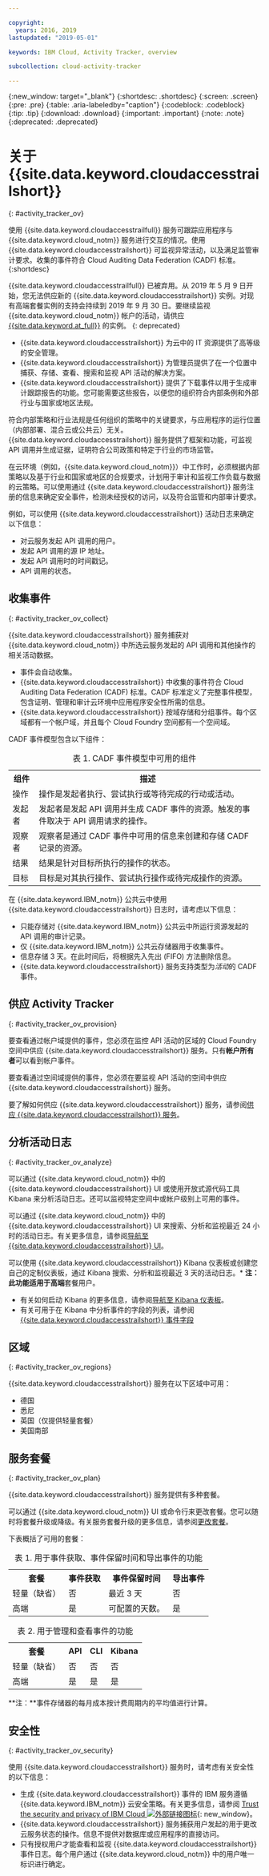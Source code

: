 ```yaml
---

copyright:
  years: 2016, 2019
lastupdated: "2019-05-01"

keywords: IBM Cloud, Activity Tracker, overview

subcollection: cloud-activity-tracker

---
```


{:new_window: target="_blank"}
{:shortdesc: .shortdesc}
{:screen: .screen}
{:pre: .pre}
{:table: .aria-labeledby="caption"}
{:codeblock: .codeblock}
{:tip: .tip}
{:download: .download}
{:important: .important}
{:note: .note}
{:deprecated: .deprecated}



# 关于 {{site.data.keyword.cloudaccesstrailshort}}
{: #activity_tracker_ov}

使用 {{site.data.keyword.cloudaccesstrailfull}} 服务可跟踪应用程序与 {{site.data.keyword.cloud_notm}} 服务进行交互的情况。使用 {{site.data.keyword.cloudaccesstrailshort}} 可监视异常活动，以及满足监管审计要求。收集的事件符合 Cloud Auditing Data Federation (CADF) 标准。
{:shortdesc}

{{site.data.keyword.cloudaccesstrailfull}} 已被弃用。从 2019 年 5 月 9 日开始，您无法供应新的 {{site.data.keyword.cloudaccesstrailshort}} 实例。对现有高端套餐实例的支持会持续到 2019 年 9 月 30 日。要继续监视 {{site.data.keyword.cloud_notm}} 帐户的活动，请供应 [{{site.data.keyword.at_full}}](/docs/services/Activity-Tracker-with-LogDNA?topic=logdnaat-getting-started#getting-started) 的实例。
{: deprecated}

* {{site.data.keyword.cloudaccesstrailshort}} 为云中的 IT 资源提供了高等级的安全管理。
* {{site.data.keyword.cloudaccesstrailshort}} 为管理员提供了在一个位置中捕获、存储、查看、搜索和监视 API 活动的解决方案。
* {{site.data.keyword.cloudaccesstrailshort}} 提供了下载事件以用于生成审计跟踪报告的功能。您可能需要这些报告，以便您的组织符合内部条例和外部行业与国家或地区法规。

符合内部策略和行业法规是任何组织的策略中的关键要求，与应用程序的运行位置（内部部署、混合云或公共云）无关。{{site.data.keyword.cloudaccesstrailshort}} 服务提供了框架和功能，可监视 API 调用并生成证据，证明符合公司政策和特定于行业的市场监管。

在云环境（例如，{{site.data.keyword.cloud_notm}}）中工作时，必须根据内部策略以及基于行业和国家或地区的合规要求，计划用于审计和监视工作负载与数据的云策略。可以使用通过 {{site.data.keyword.cloudaccesstrailshort}} 服务注册的信息来确定安全事件，检测未经授权的访问，以及符合监管和内部审计要求。

例如，可以使用 {{site.data.keyword.cloudaccesstrailshort}} 活动日志来确定以下信息：

* 对云服务发起 API 调用的用户。
* 发起 API 调用的源 IP 地址。
* 发起 API 调用时的时间戳记。
* API 调用的状态。


## 收集事件
{: #activity_tracker_ov_collect}

{{site.data.keyword.cloudaccesstrailshort}} 服务捕获对 {{site.data.keyword.cloud_notm}} 中所选云服务发起的 API 调用和其他操作的相关活动数据。 

* 事件会自动收集。 
* {{site.data.keyword.cloudaccesstrailshort}} 中收集的事件符合 Cloud Auditing Data Federation (CADF) 标准。CADF 标准定义了完整事件模型，包含证明、管理和审计云环境中应用程序安全性所需的信息。
* {{site.data.keyword.cloudaccesstrailshort}} 按域存储和分组事件。每个区域都有一个帐户域，并且每个 Cloud Foundry 空间都有一个空间域。 

CADF 事件模型包含以下组件：

<table>
  <caption>表 1. CADF 事件模型中可用的组件</caption>
  <tr>
    <th>组件</th>
	<th>描述</th>
  </tr>
  <tr>
    <td>操作</td>
	<td>操作是发起者执行、尝试执行或等待完成的行动或活动。</td>
  </tr>
  <tr>
    <td>发起者</td>
	<td>发起者是发起 API 调用并生成 CADF 事件的资源。触发的事件取决于 API 调用请求的操作。</td>
  </tr>
  <tr>
    <td>观察者</td>
	<td>观察者是通过 CADF 事件中可用的信息来创建和存储 CADF 记录的资源。</td>
  </tr>
  <tr>
    <td>结果</td>
	<td>结果是针对目标所执行的操作的状态。</td>
  </tr>
  <tr>
    <td>目标</td>
	<td>目标是对其执行操作、尝试执行操作或待完成操作的资源。</td>
  </tr>
</table>


在 {{site.data.keyword.IBM_notm}} 公共云中使用 {{site.data.keyword.cloudaccesstrailshort}} 日志时，请考虑以下信息：

* 只能存储对 {{site.data.keyword.IBM_notm}} 公共云中所运行资源发起的 API 调用的审计记录。
* 仅 {{site.data.keyword.IBM_notm}} 公共云存储器用于收集事件。
* 信息存储 3 天。在此时间后，将根据先入先出 (FIFO) 方法删除信息。
* {{site.data.keyword.cloudaccesstrailshort}} 服务支持类型为*活动*的 CADF 事件。


## 供应 Activity Tracker
{: #activity_tracker_ov_provision}

要查看通过帐户域提供的事件，您必须在监控 API 活动的区域的 Cloud Foundry 空间中供应 {{site.data.keyword.cloudaccesstrailshort}} 服务。只有**帐户所有者**可以看到帐户事件。

要查看通过空间域提供的事件，您必须在要监视 API 活动的空间中供应 {{site.data.keyword.cloudaccesstrailshort}} 服务。

要了解如何供应 {{site.data.keyword.cloudaccesstrailshort}} 服务，请参阅[供应 {{site.data.keyword.cloudaccesstrailshort}} 服务](/docs/services/cloud-activity-tracker/how-to?topic=cloud-activity-tracker-provision#provision)。



## 分析活动日志
{: #activity_tracker_ov_analyze}

可以通过 {{site.data.keyword.cloud_notm}} 中的 {{site.data.keyword.cloudaccesstrailshort}} UI 或使用开放式源代码工具 Kibana 来分析活动日志。还可以监视特定空间中或帐户级别上可用的事件。

可以通过 {{site.data.keyword.cloud_notm}} 中的 {{site.data.keyword.cloudaccesstrailshort}} UI 来搜索、分析和监视最近 24 小时的活动日志。有关更多信息，请参阅[导航至 {{site.data.keyword.cloudaccesstrailshort}} UI](/docs/services/cloud-activity-tracker/how-to/manage-events-ui?topic=cloud-activity-tracker-launch_at_ui#launch_at_ui)。

可以使用 {{site.data.keyword.cloudaccesstrailshort}} Kibana 仪表板或创建您自己的定制仪表板，通过 Kibana 搜索、分析和监视最近 3 天的活动日志。* **注：**此功能适用于**高端**套餐用户。

* 有关如何启动 Kibana 的更多信息，请参阅[导航至 Kibana 仪表板](/docs/services/cloud-activity-tracker/how-to/manage-events-ui?topic=cloud-activity-tracker-launch_kibana#launch_kibana)。 
* 有关可用于在 Kibana 中分析事件的字段的列表，请参阅 [{{site.data.keyword.cloudaccesstrailshort}} 事件字段](/docs/services/cloud-activity-tracker?topic=cloud-activity-tracker-at_event#at_event)



## 区域
{: #activity_tracker_ov_regions}

{{site.data.keyword.cloudaccesstrailshort}} 服务在以下区域中可用：

* 德国
* 悉尼
* 英国（仅提供轻量套餐）
* 美国南部


## 服务套餐
{: #activity_tracker_ov_plan}

{{site.data.keyword.cloudaccesstrailshort}} 服务提供有多种套餐。

可以通过 {{site.data.keyword.cloud_notm}} UI 或命令行来更改套餐。您可以随时将套餐升级或降级。有关服务套餐升级的更多信息，请参阅[更改套餐](/docs/services/cloud-activity-tracker/how-to?topic=cloud-activity-tracker-change_plan#change_plan)。 

下表概括了可用的套餐：

<table>
    <caption>表 1. 用于事件获取、事件保留时间和导出事件的功能</caption>
      <tr>
        <th>套餐</th>
        <th>事件获取</th>
        <th>事件保留时间</th>
		<th>导出事件</th>
      </tr>
      <tr>
        <td>轻量（缺省）</td>
        <td>否</td>
        <td>最近 3 天</td>
		<td>否</td>
      </tr>
      <tr>
        <td>高端</td>
        <td>是</td>
        <td>可配置的天数。</td>
		<td>是</td>
      </tr>
</table>

<table>
    <caption>表 2. 用于管理和查看事件的功能</caption>
      <tr>
        <th>套餐</th>
		    <th>API</th>
		    <th>CLI</th>
        <th>Kibana</th>
      </tr>
      <tr>
        <td>轻量（缺省）</td>
		    <td>否</td>
		    <td>否</td>
        <td>否</td>
      </tr>
      <tr>
        <td>高端</td>
		    <td>是</td>
		    <td>是</td>
        <td>是</td>
      </tr>
</table>

**注：**事件存储器的每月成本按计费周期内的平均值进行计算。

## 安全性
{: #activity_tracker_ov_security}

使用 {{site.data.keyword.cloudaccesstrailshort}} 服务时，请考虑有关安全性的以下信息：

* 生成 {{site.data.keyword.cloudaccesstrailshort}} 事件的 IBM 服务遵循 {{site.data.keyword.IBM_notm}} 云安全策略。有关更多信息，请参阅 [Trust the security and privacy of IBM Cloud ![外部链接图标](../../icons/launch-glyph.svg "外部链接图标")](https://www.ibm.com/cloud/security){: new_window}。
* {{site.data.keyword.cloudaccesstrailshort}} 服务捕获用户发起的用于更改云服务状态的操作。信息不提供对数据库或应用程序的直接访问。
* 只有授权用户才能查看和监视 {{site.data.keyword.cloudaccesstrailshort}} 事件日志。每个用户通过 {{site.data.keyword.cloud_notm}} 中的用户唯一标识进行确定。
